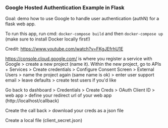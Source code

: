 ### Google Hosted Authentication Example in Flask

Goal: demo how to use Google to handle user authentication (authN) for a flask web app. 

To run this app, run cmd: `docker-compose build` and then `docker-compose up` (make sure to install Docker locally first!)

Credit: https://www.youtube.com/watch?v=FKgJEfrhU1E

https://console.cloud.google.com/ is where you register a service with Google > create a new project (name it). 
Within the new project, go to APIs + Services > Create credentials > Configure Consent Screen > External Users > name the project again (same name is ok) > enter user support email > leave defaults > create test users if you'd like

Go back to dashboard > Credentials > Create Creds > OAuth Client ID > web app > define your redirect url of your web app (http://localhost/callback)

Create the call back > download your creds as a json file

Create a local file (client_secret.json) 

